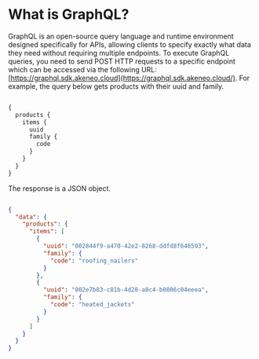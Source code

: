 # What is GraphQL?

GraphQL is an open-source query language and runtime environment designed specifically for APIs, allowing clients to specify exactly what data they need without requiring multiple endpoints.
To execute GraphQL queries, you need to send POST HTTP requests to a specific endpoint which can be accessed via the following URL: [https://graphql.sdk.akeneo.cloud](https://graphql.sdk.akeneo.cloud/).
For example, the query below gets products with their uuid and family.

```graphql [snippet:GraphQL]

{
  products {
    items {
      uuid
      family {
        code
      }
    }
  }
}

```
The response is a JSON object.

```json [snippet:JSON]

{
  "data": {
    "products": {
      "items": [
        {
          "uuid": "002844f9-a470-42e2-8268-ddfd8f646593",
          "family": {
            "code": "roofing_nailers"
          }
        },
        {
          "uuid": "002e7b83-c81b-4d28-a0c4-b0806c04eeea",
          "family": {
            "code": "heated_jackets"
          }
        }
      ]
    }
  }
}
```
